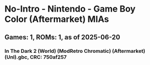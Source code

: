 # No-Intro - Nintendo - Game Boy Color (Aftermarket) MIAs
## Games: 1, ROMs: 1, as of 2025-06-20

### In The Dark 2 (World) (ModRetro Chromatic) (Aftermarket) (Unl).gbc, CRC: 750af257
